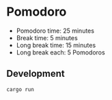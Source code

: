# Pomodoro

- Pomodoro time: 25 minutes
- Break time: 5 minutes
- Long break time: 15 minutes
- Long break each: 5 Pomodoros

## Development

`cargo run`
